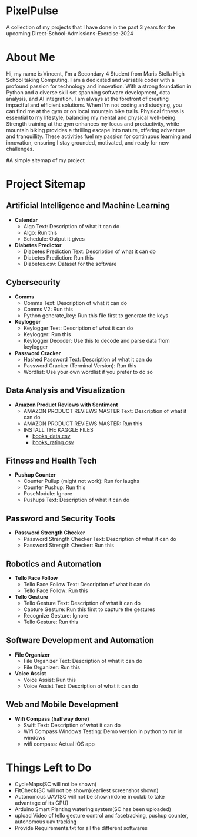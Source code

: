# PixelPulse
A collection of my projects that I have done in the past 3 years for the upcoming Direct-School-Admissions-Exercise-2024


# About Me
Hi, my name is Vincent, I'm a Secondary 4 Student from Maris Stella High School taking Computing. I am a dedicated and versatile coder with a profound passion for technology and innovation. With a strong foundation in Python and a diverse skill set spanning software development, data analysis, and AI integration, I am always at the forefront of creating impactful and efficient solutions. When I'm not coding and studying, you can find me at the gym or on local mountain bike trails. Physical fitness is essential to my lifestyle, balancing my mental and physical well-being. Strength training at the gym enhances my focus and productivity, while mountain biking provides a thrilling escape into nature, offering adventure and tranquillity. These activities fuel my passion for continuous learning and innovation, ensuring I stay grounded, motivated, and ready for new challenges.


#A simple sitemap of my project

# Project Sitemap

## Artificial Intelligence and Machine Learning
- **Calendar**
  - Algo Text: Description of what it can do
  - Algo: Run this
  - Schedule: Output it gives
- **Diabetes Predictor**
  - Diabetes Prediction Text: Description of what it can do
  - Diabetes Prediction: Run this
  - Diabetes.csv: Dataset for the software

## Cybersecurity
- **Comms**
  - Comms Text: Description of what it can do
  - Comms V2: Run this
  - Python generate_key: Run this file first to generate the keys
- **Keylogger**
  - Keylogger Text: Description of what it can do
  - Keylogger: Run this
  - Keylogger Decoder: Use this to decode and parse data from keylogger
- **Password Cracker**
  - Hashed Password Text: Description of what it can do
  - Password Cracker (Terminal Version): Run this
  - Wordlist: Use your own wordlist if you prefer to do so

## Data Analysis and Visualization
- **Amazon Product Reviews with Sentiment**
  - AMAZON PRODUCT REVIEWS MASTER Text: Description of what it can do
  - AMAZON PRODUCT REVIEWS MASTER: Run this
  - INSTALL THE KAGGLE FILES
    - [books_data.csv](https://www.kaggle.com/datasets/mohamedbakhet/amazon-books-reviews?select=Books_rating.csv)
    - [books_rating.csv](https://www.kaggle.com/datasets/mohamedbakhet/amazon-books-reviews?select=books_data.csv)

## Fitness and Health Tech
- **Pushup Counter**
  - Counter Pullup (might not work): Run for laughs
  - Counter Pushup: Run this
  - PoseModule: Ignore
  - Pushups Text: Description of what it can do

## Password and Security Tools
- **Password Strength Checker**
  - Password Strength Checker Text: Description of what it can do
  - Password Strength Checker: Run this

## Robotics and Automation
- **Tello Face Follow**
  - Tello Face Follow Text: Description of what it can do
  - Tello Face Follow: Run this
- **Tello Gesture**
  - Tello Gesture Text: Description of what it can do
  - Capture Gesture: Run this first to capture the gestures
  - Recognize Gesture: Ignore
  - Tello Gesture: Run this

## Software Development and Automation
- **File Organizer**
  - File Organizer Text: Description of what it can do
  - File Organizer: Run this
- **Voice Assist**
  - Voice Assist: Run this
  - Voice Assist Text: Description of what it can do

## Web and Mobile Development
- **Wifi Compass (halfway done)**
  - Swift Text: Description of what it can do
  - Wifi Compass Windows Testing: Demo version in python to run in windows
  - wifi compass: Actual iOS app
 
# Things Left to Do
- CycleMaps(SC will not be shown)
- FitCheck(SC will not be shown)(earliest screenshot shown)
- Autonomous UAV(SC will not be shown)(done in colab to take advantage of its GPU)
- Arduino Smart Planting watering system(SC has been uploaded)
- upload Video of tello gesture control and facetracking, pushup counter, autonomous uav tracking
- Provide Requirements.txt for all the different softwares
